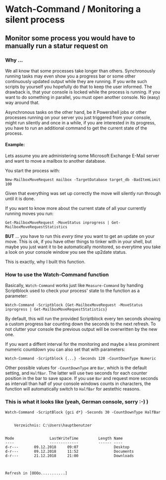 # Watch-Command / Monitoring a silent process
## Monitor some process you would have to manually run a statur request on



### Why ...

We all know that some processes take longer than others. Synchronously running tasks may even show you a progress bar or some other continuously updated output while they are running. If you write such scripts by yourself you hopefully do that to keep the user informed.
The drawback is, that your console is locked while the process is running. If you want to do something in parallel, you must open another console. No (easy) way around that.

Asynchronous tasks on the other hand, be it Powershell jobs or other processes running on your server you just triggered from your console, might run silently and once in a while, if you are interested in its progress, you have to run an additional command to get the current state of the process.

#### Example:

Lets assume you are administering some Microsoft Exchange E-Mail server and want to move a mailbox to another database.

You start the process with:

`New-MailboxMoveRequest mailbox -TargetDatabase target_db -BadItemLimit 100`

Given that everything was set up correctly the move will silently run through until it is done.

If you want to know more about the current state of all your currently running moves you run:

`Get-MailboxMoveRequest -MoveStatus inprogress | Get-MailboxMoveRequestStatistics`

**BUT** ... you have to run this *every time* you want to get an update on your move. This is ok, if you have other things to tinker with in your shell, but maybe you just want it to be automatically monitored, so everytime you take a look on your console window you see the up2date status.

This is exactly, why I built this function.



### How to use the Watch-Command function


Basically, `Watch-Command` works just like `Measure-Command` by handing Scriptblock used to check your process' state to the function as a parameter:

`Watch-Command -Scriptblock {Get-MailboxMoveRequest -MoveStatus inprogress | Get-MailboxMoveRequestStatistics}`

By default, this will run the provided Scriptblock every ten seconds showing a custom progress bar counting down the seconds to the next refresh. To not clutter your console the previous output will be overwritten by the new one.

If you want a diffent interval for the monitoring and maybe a less prominent numeric countdown you can also set that with parameters:

`Watch-Command -Scriptblock {...} -Seconds 120 -CountDownType Numeric`

Other possible values for `-CountDownType` are `Bar`, which is the default setting, and `HalfBar`. The latter will use two seconds for each counter position in the bar to save space. If you use `Bar` and request more seconds as intervall than half of your console windows counts in characters, the function will automatically switch to `HalfBar` for aestethic reasons.


### This is what it looks like (yeah, German console, sorry :-) )

    Watch-Command -ScriptBlock {gci d*} -Seconds 30 -CountDownType HalfBar
    

        Verzeichnis: C:\Users\hauptbenutzer
    

    Mode                LastWriteTime         Length Name
    ----                -------------         ------ ----
    d-r---       09.12.2018     09:07                Desktop
    d-r---       09.12.2018     11:52                Documents
    d-r---       21.12.2018     21:00                Downloads



    Refresh in [OOOo...........]